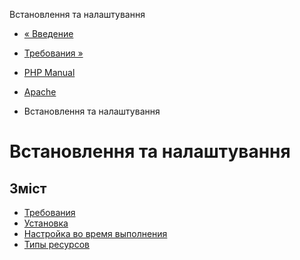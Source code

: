 Встановлення та налаштування

-   [« Введение](intro.apache.html)
    
-   [Требования »](apache.requirements.html)
    
-   [PHP Manual](index.html)
    
-   [Apache](book.apache.html)
    
-   Встановлення та налаштування
    

# Встановлення та налаштування

## Зміст

-   [Требования](apache.requirements.html)
-   [Установка](apache.installation.html)
-   [Настройка во время выполнения](apache.configuration.html)
-   [Типы ресурсов](apache.resources.html)